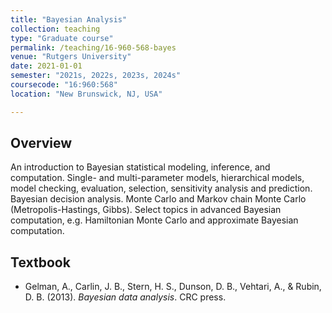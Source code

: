 ```yaml
---
title: "Bayesian Analysis"
collection: teaching
type: "Graduate course"
permalink: /teaching/16-960-568-bayes
venue: "Rutgers University"
date: 2021-01-01
semester: "2021s, 2022s, 2023s, 2024s"
coursecode: "16:960:568"
location: "New Brunswick, NJ, USA"

---
```


 
 
## Overview

An introduction to Bayesian statistical modeling, inference, and computation. Single- and multi-parameter models, hierarchical models, model checking, evaluation, selection, sensitivity analysis and prediction. Bayesian decision analysis. Monte Carlo and Markov chain Monte Carlo (Metropolis-Hastings, Gibbs). Select topics in advanced Bayesian computation, e.g. Hamiltonian Monte Carlo and approximate Bayesian computation.

## Textbook

* Gelman, A., Carlin, J. B., Stern, H. S., Dunson, D. B., Vehtari, A., & Rubin, D. B. (2013). *Bayesian data analysis*. CRC press.
